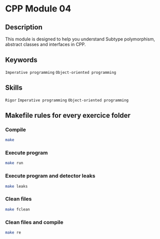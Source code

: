 # CPP Module 04

## Description
This module is designed to help you understand Subtype polymorphism, abstract classes and interfaces in CPP.

## Keywords
`Imperative programming`
`Object-oriented programming`


## Skills
`Rigor`
`Imperative programming`
`Object-oriented programming`

## Makefile rules for every exercice folder

### Compile
```sh
make
```
### Execute program
```sh
make run
```
### Execute program and detector leaks
```sh
make leaks
```
### Clean files
```sh
make fclean
```
### Clean files and compile
```sh
make re
```
